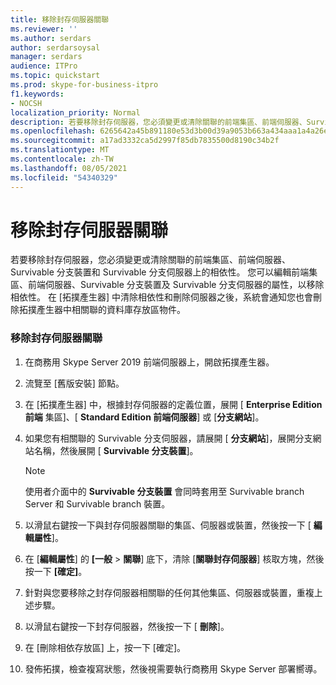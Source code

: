 ```yaml
---
title: 移除封存伺服器關聯
ms.reviewer: ''
ms.author: serdars
author: serdarsoysal
manager: serdars
audience: ITPro
ms.topic: quickstart
ms.prod: skype-for-business-itpro
f1.keywords:
- NOCSH
localization_priority: Normal
description: 若要移除封存伺服器，您必須變更或清除關聯的前端集區、前端伺服器、Survivable 分支裝置和 Survivable 分支伺服器上的相依性。 您可以編輯前端集區、前端伺服器、Survivable 分支裝置和 Survivable 分支伺服器的屬性，以移除相依性。 清除相依性並在拓撲產生器中刪除伺服器後，系統會通知您也會刪除拓撲產生器中相關聯的資料庫存放區物件。
ms.openlocfilehash: 6265642a45b891180e53d3b00d39a9053b663a434aaa1a4a26e92b619dfba257
ms.sourcegitcommit: a17ad3332ca5d2997f85db7835500d8190c34b2f
ms.translationtype: MT
ms.contentlocale: zh-TW
ms.lasthandoff: 08/05/2021
ms.locfileid: "54340329"
---
```

# <a name="remove-the-archiving-server-association"></a>移除封存伺服器關聯

若要移除封存伺服器，您必須變更或清除關聯的前端集區、前端伺服器、Survivable 分支裝置和 Survivable 分支伺服器上的相依性。 您可以編輯前端集區、前端伺服器、Survivable 分支裝置及 Survivable 分支伺服器的屬性，以移除相依性。 在 [拓撲產生器] 中清除相依性和刪除伺服器之後，系統會通知您也會刪除拓撲產生器中相關聯的資料庫存放區物件。
  
### <a name="to-remove-the-archiving-server-association"></a>移除封存伺服器關聯

1. 在商務用 Skype Server 2019 前端伺服器上，開啟拓撲產生器。
    
2. 流覽至 [舊版安裝] 節點。
    
3. 在 [拓撲產生器] 中，根據封存伺服器的定義位置，展開 [ **Enterprise Edition 前端** 集區]、[ **Standard Edition 前端伺服器**] 或 [**分支網站**]。
    
4. 如果您有相關聯的 Survivable 分支伺服器，請展開 [ **分支網站**]，展開分支網站名稱，然後展開 [ **Survivable 分支裝置**]。
    
    > [!NOTE]
    > 使用者介面中的 **Survivable 分支裝置** 會同時套用至 Survivable branch Server 和 Survivable branch 裝置。 
  
5. 以滑鼠右鍵按一下與封存伺服器關聯的集區、伺服器或裝置，然後按一下 [ **編輯屬性**]。
    
6. 在 [**編輯屬性**] 的 **[一般**  >  **關聯**] 底下，清除 [**關聯封存伺服器**] 核取方塊，然後按一下 **[確定]**。
    
7. 針對與您要移除之封存伺服器相關聯的任何其他集區、伺服器或裝置，重複上述步驟。
    
8. 以滑鼠右鍵按一下封存伺服器，然後按一下 [ **刪除**]。
    
9. 在 [刪除相依存放區] 上，按一下 [確定]。
    
10. 發佈拓撲，檢查複寫狀態，然後視需要執行商務用 Skype Server 部署嚮導。 
    

